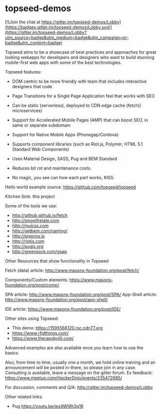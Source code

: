 # topseed-demos

[![Join the chat at https://gitter.im/topseed-demos/Lobby](https://badges.gitter.im/topseed-demos/Lobby.svg)](https://gitter.im/topseed-demos/Lobby?utm_source=badge&utm_medium=badge&utm_campaign=pr-badge&utm_content=badge)

Topseed aims to be a showcase of best practices and approaches for great looking webapps for developers and designers who want to build stunning mobile-first web apps with some of the best technologies.

Topseed features:
- DOM centric to be more friendly with team that includes interactive designers that code
- Page Transitions for a Single Page Application feel that works with SEO
- Can be static (serverless), deployed to CDN edge cache (fetch() microservices)
- Support for Accelerated Mobile Pages (AMP) that can boost SEO, in same or separate subdomain
- Support for Native Mobile Apps (Phonegap/Cordova) 
- Supports component libraries (such as Riot.js, Polymer, HTML 5.1 Standard Web Components)
- Uses Material Design, SASS, Pug and BEM Standard
- Reduces bit rot and maintenance costs.

- No magic, you see can how each part works, KISS.

Hello world example source: <https://github.com/topseed/topseed>

Kitchen Sink: this project

Some of the tools we use:
- <http://github.github.io/fetch>
- <http://smoothstate.com>
- <http://muicss.com>
- <http://getbem.com/naming/>
- <http://prepros.io>
- <http://riotjs.com>
- <http://pugjs.org>
- <http://greensock.com/gsap>

Other Resources that show functionality in Topseed

Fetch (data) article: <http://www.masons-foundation.org/post/fetch/>

Components/Custom elements: <https://www.masons-foundation.org/post/comp/>

SPA article: <http://www.masons-foundation.org/post/SPA/>
App-Shell article: <http://www.masons-foundation.org/post/app-shell/>

IDE article: <https://www.masons-foundation.org/post/IDE/>

Other sites using Topseed:
- This demo: https://1595566120.rsc.cdn77.org
- <https://www.rfidthings.com/>
- <https://www.therapybyjill.com/>

Advanced examples are also available once you learn how to use the basics.

Also, from time to time, usually one a month, we hold online training and an announcement will be posted in-there, so please join in any case. 
Consulting is available, leave a message on the gitter forum.
Ex feedback: <https://www.meetup.com/HackerDojo/events/235472685/>

For discussion, comments and Q/A: http://gitter.im/topseed-demos/Lobby


Other related links:
- Pug https://youtu.be/wzAWI9h3q18